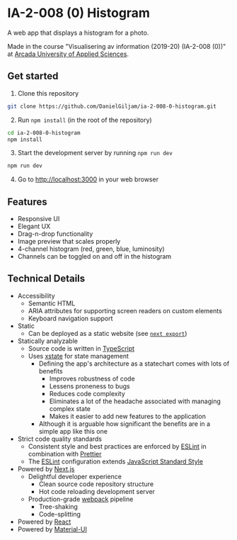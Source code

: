 # IA-2-008 (0) Histogram

A web app that displays a histogram for a photo.

Made in the course "Visualisering av information (2019-20) (IA-2-008 (0))" at [Arcada University of Applied Sciences](https://www.arcada.fi/en).

## Get started

1. Clone this repository

```bash
git clone https://github.com/DanielGiljam/ia-2-008-0-histogram.git
```

2. Run `npm install` (in the root of the repository)

```bash
cd ia-2-008-0-histogram
npm install
```

3. Start the development server by running `npm run dev`

```bash
npm run dev
```

4. Go to [http://localhost:3000](http://localhost:3000/) in your web browser

## Features

- Responsive UI
- Elegant UX
- Drag-n-drop functionality
- Image preview that scales properly
- 4-channel histogram (red, green, blue, luminosity)
- Channels can be toggled on and off in the histogram

## Technical Details

- Accessibility
  - Semantic HTML
  - ARIA attributes for supporting screen readers on custom elements
  - Keyboard navigation support
- Static
  - Can be deployed as a static website (see [`next export`](https://nextjs.org/docs/advanced-features/static-html-export))
- Statically analyzable
  - Source code is written in [TypeScript](https://www.typescriptlang.org/)
  - Uses [xstate](https://xstate.js.org/) for state management
    - Defining the app's architecture as a statechart comes with lots of benefits
      - Improves robustness of code
      - Lessens proneness to bugs
      - Reduces code complexity
      - Eliminates a lot of the headache associated with managing complex state
      - Makes it easier to add new features to the application
    - Although it is arguable how significant the benefits are in a simple app like this one
- Strict code quality standards
  - Consistent style and best practices are enforced by [ESLint](https://eslint.org/) in combination with [Prettier](https://prettier.io/)
  - The [ESLint](https://eslint.org/) configuration extends [JavaScript Standard Style](https://standardjs.com/)
- Powered by [Next.js](https://nextjs.org/)
  - Delightful developer experience
    - Clean source code repository structure
    - Hot code reloading development server
  - Production-grade [webpack](https://webpack.js.org/) pipeline
    - Tree-shaking
    - Code-splitting
- Powered by [React](https://reactjs.org/)
- Powered by [Material-UI](https://material-ui.com/)
